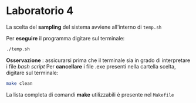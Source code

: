 # Laboratorio 4

La scelta del **sampling** del sistema avviene all'interno di `temp.sh`

Per **eseguire** il programma digitare sul terminale: 
```bash
./temp.sh
```
**Osservazione** : assicurarsi prima che il terminale sia in grado di interpretare i file *bash script*
Per **cancellare** i file .exe presenti nella cartella scelta, digitare sul terminale: 
```bash
make clean
```
La lista completa di comandi **make** utilizzabili è presente nel `Makefile`